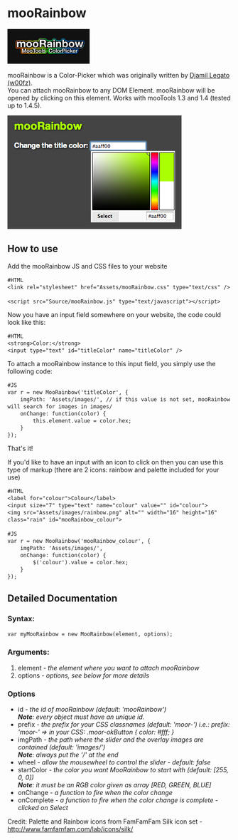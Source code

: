 mooRainbow
==========

![Screenshot](https://github.com/CBeloch/mooRainbow/blob/master/mooRainbow.png?raw=true)

mooRainbow is a Color-Picker which was originally written by [Djamil Legato (w00fz)](http://moorainbow.woolly-sheep.net).  
You can attach mooRainbow to any DOM Element. mooRainbow will be opened by clicking on this element.
Works with mooTools 1.3 and 1.4 (tested up to 1.4.5).

![Screenshot](https://github.com/CBeloch/mooRainbow/blob/master/screenshot.png?raw=true)

How to use
----------

Add the mooRainbow JS and CSS files to your website

	#HTML
	<link rel="stylesheet" href="Assets/mooRainbow.css" type="text/css" />
	
	<script src="Source/mooRainbow.js" type="text/javascript"></script>

Now you have an input field somewhere on your website, the code could look like this:

	#HTML
	<strong>Color:</strong>
	<input type="text" id="titleColor" name="titleColor" />

To attach a mooRainbow instance to this input field, you simply use the following code:

	#JS
	var r = new MooRainbow('titleColor', {
		imgPath: 'Assets/images/', // if this value is not set, mooRainbow will search for images in images/ 
		onChange: function(color) {
			this.element.value = color.hex;
		}
	});

That's it!

If you'd like to have an input with an icon to click on then you can use this type of markup (there are 2 icons: rainbow and palette included for your use)

	#HTML
	<label for="colour">Colour</label>
	<input size="7" type="text" name="colour" value="" id="colour"> 
	<img src="Assets/images/rainbow.png" alt="" width="16" height="16" class="rain" id="mooRainbow_colour">
  
	#JS
	var r = new MooRainbow('mooRainbow_colour', {
		imgPath: 'Assets/images/',
		onChange: function(color) {
			$('colour').value = color.hex;
		}
	});

Detailed Documentation
----------------------

### Syntax:

	var myMooRainbow = new MooRainbow(element, options);

### Arguments:

1. element - *the element where you want to attach mooRainbow*
2. options - *options, see below for more details*

### Options

- id - *the id of mooRainbow (default: 'mooRainbow')  
	**Note**: every object must have an unique id.*
- prefix - *the prefix for your CSS classnames (default: 'moor-')	i.e.: prefix: 'moor-' => in your CSS: .moor-okButton { color: #fff; }*
- imgPath - *the path where the slider and the overlay images are contained (default: 'images/')  
	**Note**: always put the '/' at the end*
- wheel - *allow the mousewheel to control the slider - default: false*
- startColor - *the color you want MooRainbow to start with (default: [255, 0, 0])  
	**Note**: it must be an RGB color given as array [RED, GREEN, BLUE]*
- onChange - *a function to fire when the color change*
- onComplete - *a function to fire when the color change is complete - clicked on Select*

Credit: Palette and Rainbow icons from FamFamFam Silk icon set - http://www.famfamfam.com/lab/icons/silk/